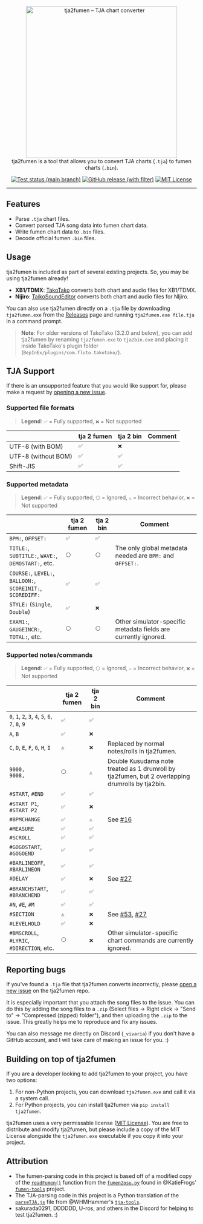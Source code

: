 &nbsp;
<p align="center">
  <img
    width="400"
    src="https://user-images.githubusercontent.com/76574898/255353006-6c4504d0-c9a4-40d1-961f-db4cef7add0d.png"
    alt="tja2fumen – TJA chart converter"
  />
  <br>
  tja2fumen is a tool that allows you to convert TJA charts (<code>.tja</code>) to fumen charts (<code>.bin</code>).
</p>

<p align="center">
  <a href="https://github.com/vivaria/tja2fumen/actions/workflows/test_and_publish_release.yml?query=branch%3Amain"><img src="https://img.shields.io/github/actions/workflow/status/vivaria/tja2fumen/test_and_publish_release.yml?label=Tests" alt="Test status (main branch)"></a>
  <a href="https://github.com/vivaria/tja2fumen/releases/latest"><img src="https://img.shields.io/github/v/release/vivaria/tja2fumen" alt="GitHub release (with filter)"></a>
  <a href="https://github.com/vivaria/tja2fumen/blob/main/LICENSE.txt"><img src="https://img.shields.io/badge/License-MIT-yellow.svg" alt="MIT License"></a>
</p>


----

## Features

- Parse `.tja` chart files.
- Convert parsed TJA song data into fumen chart data.
- Write fumen chart data to `.bin` files.
- Decode official fumen `.bin` files.

## Usage

tja2fumen is included as part of several existing projects. So, you may be using tja2fumen already!

- **XB1/TDMX**: [TakoTako](https://github.com/fluto/takotako) converts both chart and audio files for XB1/TDMX.
- **Nijiro**: [TaikoSoundEditor](https://github.com/NotImplementedLife/TaikoSoundEditor) converts both chart and audio files for NIjiro.

You can also use tja2fumen directly on a `.tja` file by downloading `tja2fumen.exe` from the [Releases](https://github.com/vivaria/tja2fumen/releases) page and running `tja2fumen.exe file.tja` in a command prompt.

> **Note**: For older versions of TakoTako (3.2.0 and below), you can add tja2fumen by renaming `tja2fumen.exe` to `tja2bin.exe` and placing it inside TakoTako's plugin folder (`BepInEx/plugins/com.fluto.takotako/`).

## TJA Support

If there is an unsupported feature that you would like support for, please make a request by [opening a new issue](https://github.com/vivaria/tja2fumen/issues/new).

### Supported file formats

> **Legend**: `✅` = Fully supported, `❌` = Not supported

|                     | tja 2 fumen | tja 2 bin | Comment  |
|---------------------|-------------|-----------|----------|
| UTF-8 (with BOM)    | `✅`         | `❌`       |          |
| UTF-8 (without BOM) | `✅️`        | `✅`       |          |
| Shift-JIS           | `✅`         | `✅`       |          |

### Supported metadata

> **Legend**: `✅` = Fully supported, `⚪️` = Ignored, `⚠️` = Incorrect behavior, `❌` = Not supported

|                                                                 | tja 2 fumen | tja 2 bin | Comment                                                                 |
|-----------------------------------------------------------------|-------------|-----------|-------------------------------------------------------------------------|
| `BPM:`, `OFFSET:`                                               | `✅`         | `✅`       |                                                                         |
| `TITLE:`, `SUBTITLE:`, `WAVE:`,<br>`DEMOSTART:`, etc.           | `⚪️`        | `⚪️`      | The only global metadata needed are `BPM:` and `OFFSET:`.               |
| `COURSE:`, `LEVEL:`, `BALLOON:`,<br> `SCOREINIT:`, `SCOREDIFF:` | `✅`         | `✅`       |                                                                         |
| `STYLE:` (`Single`, `Double`)                                   | `✅`         | `❌`       |                                                                         |
| `EXAM1:`, `GAUGEINCR:`, `TOTAL:`, etc.                          | `⚪️`        | `⚪️`      | Other simulator-specific metadata fields are currently ignored.         |

### Supported notes/commands

> **Legend**: `✅` = Fully supported, `⚪️` = Ignored, `⚠️` = Incorrect behavior, `❌` = Not supported

|                                                  | tja 2 fumen | tja 2 bin | Comment                                                                                                       |
|--------------------------------------------------|-------------|-----------|---------------------------------------------------------------------------------------------------------------|
| `0`, `1`, `2`, `3`, `4`, `5`, `6`, `7`, `8`, `9` | `✅`         | `✅`       |                                                                                                               |
| `A`, `B`                                         | `✅`         | `❌`       |                                                                                                               | 
| `C`, `D`, `E`, `F`, `G`, `H`, `I`                | `⚠️`        | `❌`       | Replaced by normal notes/rolls in tja2fumen.                                                                  |
| `9000,`<br>`9008,`                               | `⚪️`        | `⚠️`      | Double Kusudama note treated as 1 drumroll by tja2fumen, but 2 overlapping drumrolls by tja2bin.              |
| `#START`, `#END`                                 | `✅`         | `✅`       |                                                                                                               |
| `#START P1`, `#START P2`                         | `✅`         | `❌`       |                                                                                                               |
| `#BPMCHANGE`                                     | `✅`         | `⚠️`      | See [#16](https://github.com/Fluto/TakoTako/issues/16)                                                        |
| `#MEASURE`                                       | `✅`         | `✅`       |                                                                                                               |
| `#SCROLL`                                        | `✅`         | `✅`       |                                                                                                               |
| `#GOGOSTART`, `#GOGOEND`                         | `✅`         | `✅`       |                                                                                                               |
| `#BARLINEOFF`, `#BARLINEON`                      | `✅`         | `✅`       |                                                                                                               |
| `#DELAY`                                         | `✅`         | `❌`       | See [#27](https://github.com/Fluto/TakoTako/issues/27)                                                        |
| `#BRANCHSTART`, `#BRANCHEND`                     | `✅`         | `✅`       |                                                                                                               |
| `#N`, `#E`, `#M`                                 | `✅`         | `✅`       |                                                                                                               |
| `#SECTION`                                       | `⚠️`        | `❌`       | See [#53](https://github.com/vivaria/tja2fumen/issues/53), [#27](https://github.com/Fluto/TakoTako/issues/27) |
| `#LEVELHOLD`                                     | `✅`         | `❌`       |                                                                                                               |
| `#BMSCROLL`, `#LYRIC`,<br>`#DIRECTION`, etc.     | `⚪️`        | `❌`       | Other simulator-specific chart commands are currently ignored.                                                |

## Reporting bugs

If you've found a `.tja` file that tja2fumen converts incorrectly, please [open a new issue](https://github.com/vivaria/tja2fumen/issues/new) on the tja2fumen repo. 

It is especially important that you attach the song files to the issue. You can do this by adding the song files to a `.zip` (Select files -> Right click -> "Send to" -> "Compressed (zipped) folder"), and then uploading the `.zip` to the issue. This greatly helps me to reproduce and fix any issues.

You can also message me directly on Discord (`_vivaria`) if you don't have a GitHub account, and I will take care of making an issue for you. :)

## Building on top of tja2fumen

If you are a developer looking to add tja2fumen to your project, you have two options:

1. For non-Python projects, you can download `tja2fumen.exe` and call it via a system call.
2. For Python projects, you can install tja2fumen via `pip install tja2fumen`.

tja2fumen uses a very permissable license ([MIT License](https://choosealicense.com/licenses/mit/)). You are free to distribute and modify tja2fumen, but please include a copy of the MIT License alongside the `tja2fumen.exe` executable if you copy it into your project.

## Attribution

- The fumen-parsing code in this project is based off of a modified copy of the [`readFumen()`](https://github.com/KatieFrogs/fumen-tools/blob/6ff3a2f7f53687f3dd49c5c57fcfc5ccbe3e5a10/fumen2osu/fumen2osu.py#L7-L152) function from the [`fumen2osu.py`](https://github.com/KatieFrogs/fumen-tools/blob/main/fumen2osu/fumen2osu.py) found in @KatieFrogs' [`fumen-tools`](https://github.com/KatieFrogs/fumen-tools) project.
- The TJA-parsing code in this project is a Python translation of the [`parseTJA.js`](https://github.com/WHMHammer/tja-tools/blob/master/src/js/parseTJA.js) file from @WHMHammer's [`tja-tools`](https://github.com/WHMHammer/tja-tools).
- sakurada0291, DDDDDD, U-ros, and others in the Discord for helping to test tja2fumen. :)
